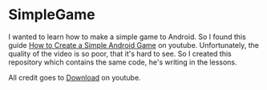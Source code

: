 # SimpleGame

I wanted to learn how to make a simple game to Android. So I found this guide [How to Create a Simple Android Game](https://www.youtube.com/playlist?list=PL4gxv-rfIQJuUpd_4F9hpskH3qz2oGWid) on youtube. Unfortunately, the quality of the video is so poor, that it's hard to see. So I created this repository which contains the same code, he's writing in the lessons.

All credit goes to [Download](https://www.youtube.com/channel/UC9RusuoumqOOKjdUyQVWbiQ) on youtube.
